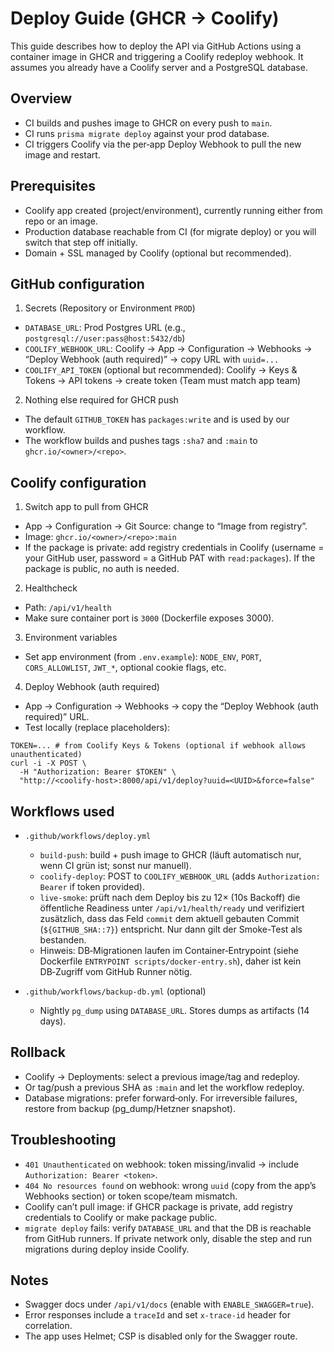 # Deploy Guide (GHCR → Coolify)

This guide describes how to deploy the API via GitHub Actions using a container image in GHCR and triggering a Coolify redeploy webhook. It assumes you already have a Coolify server and a PostgreSQL database.

## Overview

- CI builds and pushes image to GHCR on every push to `main`.
- CI runs `prisma migrate deploy` against your prod database.
- CI triggers Coolify via the per‑app Deploy Webhook to pull the new image and restart.

## Prerequisites

- Coolify app created (project/environment), currently running either from repo or an image.
- Production database reachable from CI (for migrate deploy) or you will switch that step off initially.
- Domain + SSL managed by Coolify (optional but recommended).

## GitHub configuration

1. Secrets (Repository or Environment `PROD`)

- `DATABASE_URL`: Prod Postgres URL (e.g., `postgresql://user:pass@host:5432/db`)
- `COOLIFY_WEBHOOK_URL`: Coolify → App → Configuration → Webhooks → “Deploy Webhook (auth required)” → copy URL with `uuid=...`
- `COOLIFY_API_TOKEN` (optional but recommended): Coolify → Keys & Tokens → API tokens → create token (Team must match app team)

2. Nothing else required for GHCR push

- The default `GITHUB_TOKEN` has `packages:write` and is used by our workflow.
- The workflow builds and pushes tags `:sha7` and `:main` to `ghcr.io/<owner>/<repo>`.

## Coolify configuration

1. Switch app to pull from GHCR

- App → Configuration → Git Source: change to “Image from registry”.
- Image: `ghcr.io/<owner>/<repo>:main`
- If the package is private: add registry credentials in Coolify (username = your GitHub user, password = a GitHub PAT with `read:packages`). If the package is public, no auth is needed.

2. Healthcheck

- Path: `/api/v1/health`
- Make sure container port is `3000` (Dockerfile exposes 3000).

3. Environment variables

- Set app environment (from `.env.example`): `NODE_ENV`, `PORT`, `CORS_ALLOWLIST`, `JWT_*`, optional cookie flags, etc.

4. Deploy Webhook (auth required)

- App → Configuration → Webhooks → copy the “Deploy Webhook (auth required)” URL.
- Test locally (replace placeholders):

```
TOKEN=... # from Coolify Keys & Tokens (optional if webhook allows unauthenticated)
curl -i -X POST \
  -H "Authorization: Bearer $TOKEN" \
  "http://<coolify-host>:8000/api/v1/deploy?uuid=<UUID>&force=false"
```

## Workflows used

- `.github/workflows/deploy.yml`
  - `build-push`: build + push image to GHCR (läuft automatisch nur, wenn CI grün ist; sonst nur manuell).
  - `coolify-deploy`: POST to `COOLIFY_WEBHOOK_URL` (adds `Authorization: Bearer` if token provided).
  - `live-smoke`: prüft nach dem Deploy bis zu 12× (10s Backoff) die öffentliche Readiness unter `/api/v1/health/ready` und verifiziert zusätzlich, dass das Feld `commit` dem aktuell gebauten Commit (`${GITHUB_SHA::7}`) entspricht. Nur dann gilt der Smoke-Test als bestanden.
  - Hinweis: DB‑Migrationen laufen im Container‑Entrypoint (siehe Dockerfile `ENTRYPOINT scripts/docker-entry.sh`), daher ist kein DB‑Zugriff vom GitHub Runner nötig.

- `.github/workflows/backup-db.yml` (optional)
  - Nightly `pg_dump` using `DATABASE_URL`. Stores dumps as artifacts (14 days).

## Rollback

- Coolify → Deployments: select a previous image/tag and redeploy.
- Or tag/push a previous SHA as `:main` and let the workflow redeploy.
- Database migrations: prefer forward‑only. For irreversible failures, restore from backup (pg_dump/Hetzner snapshot).

## Troubleshooting

- `401 Unauthenticated` on webhook: token missing/invalid → include `Authorization: Bearer <token>`.
- `404 No resources found` on webhook: wrong `uuid` (copy from the app’s Webhooks section) or token scope/team mismatch.
- Coolify can’t pull image: if GHCR package is private, add registry credentials to Coolify or make package public.
- `migrate deploy` fails: verify `DATABASE_URL` and that the DB is reachable from GitHub runners. If private network only, disable the step and run migrations during deploy inside Coolify.

## Notes

- Swagger docs under `/api/v1/docs` (enable with `ENABLE_SWAGGER=true`).
- Error responses include a `traceId` and set `x-trace-id` header for correlation.
- The app uses Helmet; CSP is disabled only for the Swagger route.
